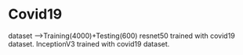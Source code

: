 # Covid19
dataset -->Training(4000)+Testing(600)
resnet50 trained with covid19 dataset.
InceptionV3 trained with covid19 dataset.

